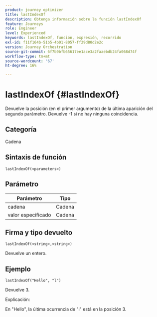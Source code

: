 ```yaml
---
product: journey optimizer
title: lastIndexOf
description: Obtenga información sobre la función lastIndexOf
feature: Journeys
role: Engineer
level: Experienced
keywords: lastIndexOf, función, expresión, recorrido
exl-id: f11f164b-51b5-4b01-8057-ff29d80d2e2c
version: Journey Orchestration
source-git-commit: 6f7b9bfb65617ee1ace3a2faaebdb24fa068d74f
workflow-type: tm+mt
source-wordcount: '67'
ht-degree: 16%

---
```


# lastIndexOf {#lastIndexOf}

Devuelve la posición (en el primer argumento) de la última aparición del segundo parámetro. Devuelve -1 si no hay ninguna coincidencia.

## Categoría

Cadena

## Sintaxis de función

`lastIndexOf(<parameters>)`

## Parámetro

| Parámetro | Tipo |
|-----------|------------------|
| cadena | Cadena |
| valor especificado | Cadena |

## Firma y tipo devuelto

`lastIndexOf(<string>,<string>)`

Devuelve un entero.

## Ejemplo

`lastIndexOf("Hello", "l")`

Devuelve 3.

Explicación:

En &quot;Hello&quot;, la última ocurrencia de &quot;l&quot; está en la posición 3.
